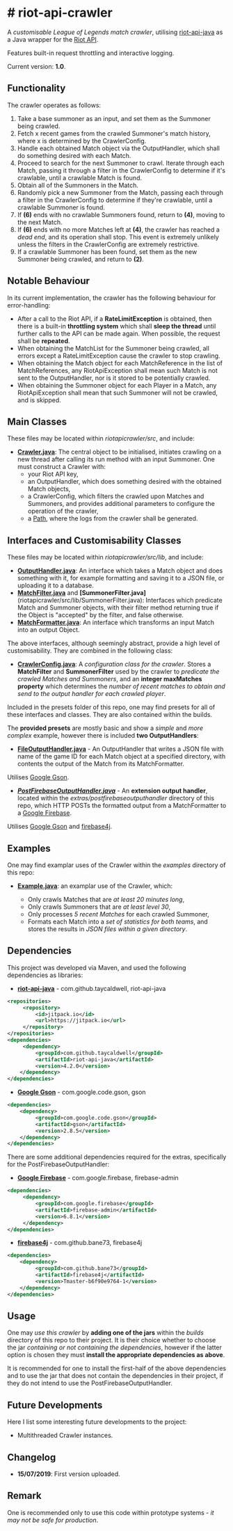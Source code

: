 
# # riot-api-crawler

A *customisable League of Legends match crawler*, utilising [riot-api-java](https://github.com/taycaldwell/riot-api-java) as a Java wrapper for the [Riot API](https://developer.riotgames.com/).

Features built-in request throttling and interactive logging.

Current version: **1.0**.

## Functionality
The crawler operates as follows:
 1. Take a base summoner as an input, and set them as the Summoner being crawled.
 2. Fetch x recent games from the crawled Summoner's match history, where x is determined by the CrawlerConfig.
 3. Handle each obtained Match object via the OutputHandler, which shall do something desired with each Match.
 4. Proceed to search for the next Summoner to crawl. Iterate through each Match, passing it through a filter in the CrawlerConfig to determine if it's crawlable, until a  crawlable Match is found.
 5. Obtain all of the Summoners in the Match.
 6. Randomly pick a new Summoner from the Match, passing each through a filter in the CrawlerConfig to determine if they're crawlable, until a crawlable Summoner is found.
 7. If **(6)** ends with no crawlable Summoners found, return to **(4)**, moving to the next Match.
 8. If **(6)** ends with no more Matches left at **(4)**, the crawler has reached a *dead end*, and its operation shall stop. This event is extremely unlikely unless the filters in the CrawlerConfig are extremely restrictive.
 9. If a crawlable Summoner has been found, set them as the new Summoner being crawled, and return to **(2)**.

## Notable Behaviour

In its current implementation, the crawler has the following behaviour for error-handling:

  - After a call to the Riot API, if a **RateLimitException** is obtained, then there is a built-in **throttling system** which shall **sleep the thread** until further calls to the API can be made again. When possible, the request shall be **repeated**.
- When obtaining the MatchList for the Summoner being crawled, all errors except a RateLimitException cause the crawler to stop crawling.
- When obtaining the Match object for each MatchReference in the list of MatchReferences, any RiotApiException shall mean such Match is not sent to the OutputHandler, nor is it stored to be potentially crawled.
- When obtaining the Summoner object for each Player in a Match, any RiotApiException shall mean that such Summoner will not be crawled, and is skipped.

 ## Main Classes
These files may be located within *riotapicrawler/src*, and include:
 - [**Crawler.java**](riotapicrawler/src/Crawler.java): The central object to be initialised, initiates crawling on a new thread after calling its run method with an input Summoner. One must construct a Crawler with:
    - your Riot API key,
    - an OutputHandler, which does something desired with the obtained Match objects,
    - a CrawlerConfig, which filters the crawled upon Matches and Summoners, and provides additional parameters to configure the operation of the crawler,
    -  a [Path](https://docs.oracle.com/javase/7/docs/api/java/nio/file/Path.html), where the logs from the crawler shall be generated.



## Interfaces and Customisability Classes
These files may be located within *riotapicrawler/src/lib*, and include:
  - [**OutputHandler.java**](riotapicrawler/src/lib/OutputHandler.java): An interface which takes a Match object and does something with it, for example formatting and saving it to a JSON file, or uploading it to a database.
  -  [**MatchFilter.java**](riotapicrawler/src/lib/MatchFilter.java) and **[SummonerFilter.java]**(riotapicrawler/src/lib/SummonerFilter.java): Interfaces which predicate Match and Summoner objects, with their filter method returning true if the Object is "accepted" by the filter, and false otherwise.
  - [**MatchFormatter.java**](riotapicrawler/src/lib/MatchFormatter.java): An interface which transforms an input Match into an output Object.

The above interfaces, although seemingly abstract, provide a high level of customisability. They are combined in the following class:
  - [**CrawlerConfig.java**](riotapicrawler/src/lib/CrawlerConfig.java): A *configuration class for the crawler*.  Stores a **MatchFilter** and **SummonerFilter** used by the crawler to  *predicate the crawled Matches and Summoners*,  and an **integer maxMatches property** which determines the *number of recent matches to obtain and send to the output handler for each crawled player*.

Included in the presets folder of this repo, one may find presets for all of these interfaces and classes. They are also contained within the builds.

The **provided presets** are mostly basic and show a *simple* and *more complex* example, however there is included **two OutputHandlers**:
  - [**FileOutputHandler.java**](riotapicrawler/presets/outputhandlers/FileOutputHandler.java) - An OutputHandler that writes a JSON file with name of the game ID for each Match object at a specified directory, with contents the output of the Match from its MatchFormatter. 
  
Utilises [Google Gson](https://github.com/google/gson).

  - [***PostFirebaseOutputHandler.java***](riotapicrawler/extras/postfirebaseoutputhandler/PostFirebaseOutputHandler.java) - An **extension output handler**, located within the *extras/postfirebaseoutputhandler* directory of this repo, which HTTP POSTs the formatted output from a MatchFormatter to a [Google Firebase](https://firebase.google.com/).
  
Utilises [Google Gson](https://github.com/google/gson) and [firebase4j](https://github.com/bane73/firebase4j).

## Examples

One may find examplar uses of the Crawler within the *examples* directory of this repo:

 - [**Example.java**](examples/Example.java): an examplar use of the Crawler, which:
 
   - Only crawls Matches that are *at least 20 minutes long*,
   - Only crawls Summoners that are *at least level 30*,
   - Only processes *5 recent Matches* for each crawled Summoner,
   - Formats each Match into a *set of statistics for both teams*,
      and stores the results in *JSON files within a given directory*.

## Dependencies
This project was developed via Maven, and used the following dependencies as libraries:
 - [**riot-api-java**](https://github.com/taycaldwell/riot-api-java) - com.github.taycaldwell, riot-api-java
```xml
<repositories>  
	 <repository> 
		 <id>jitpack.io</id>  
		 <url>https://jitpack.io</url>  
	 </repository>
</repositories>
<dependencies>
	 <dependency>  
		 <groupId>com.github.taycaldwell</groupId>  
		 <artifactId>riot-api-java</artifactId>  
		 <version>4.2.0</version>  
	</dependency>
</dependencies>
```
 - [**Google Gson**](https://github.com/google/gson) - com.google.code.gson, gson
```xml
<dependencies>
	<dependency>  
		 <groupId>com.google.code.gson</groupId>  
		 <artifactId>gson</artifactId>  
		 <version>2.8.5</version>  
	</dependency>
</dependencies>
```

There are some additional dependencies required for the extras, specifically for the PostFirebaseOutputHandler:
 - [**Google Firebase**](https://firebase.google.com/) - com.google.firebase, firebase-admin
```xml
<dependencies>  
	 <dependency> 
		 <groupId>com.google.firebase</groupId>  
		 <artifactId>firebase-admin</artifactId>  
		 <version>6.8.1</version>  
	 </dependency>
</dependencies>
```
 - [**firebase4j**](https://github.com/bane73/firebase4j) - com.github.bane73, firebase4j
```xml
<dependencies>  
	<dependency>  
		 <groupId>com.github.bane73</groupId>  
		 <artifactId>firebase4j</artifactId>  
		 <version>Tmaster-b6f90e9764-1</version>  
	</dependency>
</dependencies>
```

## Usage

One may *use this crawler* by **adding one of the jars** within the *builds* directory of this repo to their project. It is their choice whether to choose the jar *containing or not containing the dependencies*, however if the latter option is chosen they must **install the appropriate dependencies as above**.

It is recommended for one to install the first-half of the above dependencies and to use the jar that does not contain the dependencies in their project, if they do not intend to use the PostFirebaseOutputHandler.

## Future Developments

Here I list some interesting future developments to the project:

  - Multithreaded Crawler instances.

## Changelog

  - **15/07/2019**: First version uploaded.
 

## Remark

One is recommended only to use this code within prototype systems - *it may not be safe for production*.
